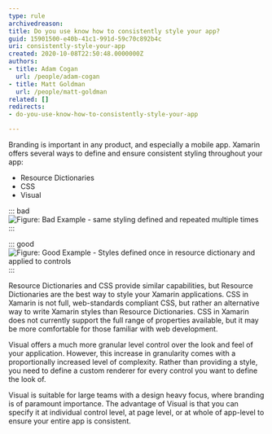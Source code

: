 ```yaml
---
type: rule
archivedreason: 
title: Do you use know how to consistently style your app?
guid: 15901500-e40b-41c1-991d-59c70c892b4c
uri: consistently-style-your-app
created: 2020-10-08T22:50:48.0000000Z
authors:
- title: Adam Cogan
  url: /people/adam-cogan
- title: Matt Goldman
  url: /people/matt-goldman
related: []
redirects:
- do-you-use-know-how-to-consistently-style-your-app

---
```


Branding is important in any product, and especially a mobile app. Xamarin offers several ways to define and ensure consistent styling throughout your app:


<!--endintro-->



* Resource Dictionaries
* CSS
* Visual



::: bad  
![Figure: Bad Example - same styling defined and repeated multiple times](xamarin-style-bad.png)  
:::


::: good  
![Figure: Good Example - Styles defined once in resource dictionary and applied to controls](xamarin-style-good.png)  
:::

Resource Dictionaries and CSS provide similar capabilities, but Resource Dictionaries are the best way to style your Xamarin applications. CSS in Xamarin is not full, web-standards compliant CSS, but rather an alternative way to write Xamarin styles than Resource Dictionaries. CSS in Xamarin does not currently support the full range of properties available, but it may be more comfortable for those familiar with web development.

Visual offers a much more granular level control over the look and feel of your application. However, this increase in granularity comes with a proportionally increased level of complexity. Rather than providing a style, you need to define a custom renderer for every control you want to define the look of.

Visual is suitable for large teams with a design heavy focus, where branding is of paramount importance. The advantage of Visual is that you can specify it at individual control level, at page level, or at whole of app-level to ensure your entire app is consistent.
